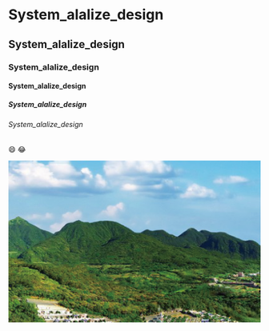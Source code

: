 # System_alalize_design
## System_alalize_design
### System_alalize_design
#### System_alalize_design
##### System_alalize_design
###### System_alalize_design

:smile: :joy:

![最新消息_活動一覽之預設圖形](最新消息_活動一覽之預設圖形.png)
